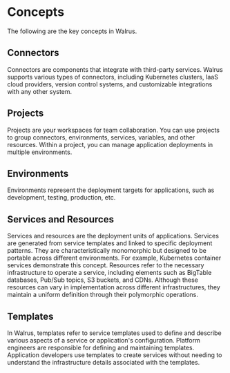 # Concepts

The following are the key concepts in Walrus.

## Connectors

Connectors are components that integrate with third-party services. Walrus supports various types of connectors, including Kubernetes clusters, IaaS cloud providers, version control systems, and customizable integrations with any other system.

## Projects

Projects are your workspaces for team collaboration. You can use projects to group connectors, environments, services, variables, and other resources. Within a project, you can manage application deployments in multiple environments.

## Environments

Environments represent the deployment targets for applications, such as development, testing, production, etc.

## Services and Resources

Services and resources are the deployment units of applications. Services are generated from service templates and linked to specific deployment patterns. They are characteristically monomorphic but designed to be portable across different environments. For example, Kubernetes container services demonstrate this concept. Resources refer to the necessary infrastructure to operate a service, including elements such as BigTable databases, Pub/Sub topics, S3 buckets, and CDNs. Although these resources can vary in implementation across different infrastructures, they maintain a uniform definition through their polymorphic operations.

## Templates

In Walrus, templates refer to service templates used to define and describe various aspects of a service or application's configuration. Platform engineers are responsible for defining and maintaining templates. Application developers use templates to create services without needing to understand the infrastructure details associated with the templates.
